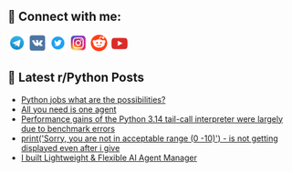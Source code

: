 ## 🔎 Connect with me:
[<img src="https://github.com/bullbesh/bullbesh/blob/main/images/Telegram.png" width="32" height="32" />](https://t.me/bullbesh)
[<img src="https://github.com/bullbesh/bullbesh/blob/main/images/VK.png" width="32" height="32" />](https://vk.com/bullbesh)
[<img src="https://github.com/bullbesh/bullbesh/blob/main/images/Twitter.png" width="32" height="32" />](https://twitter.com/bullbesh1)
[<img src="https://github.com/bullbesh/bullbesh/blob/main/images/Instagram.png" width="32" height="32" />](https://www.instagram.com/bullbesh)
[<img src="https://github.com/bullbesh/bullbesh/blob/main/images/Reddit.png" width="32" height="32" />](https://www.reddit.com/user/bullbesh)
[<img src="https://github.com/bullbesh/bullbesh/blob/main/images/YouTube.png" width="32" height="32" />](https://www.youtube.com/channel/UCtfjRs6uzgq5mfm8S06WTcg)

## 📕 Latest r/Python Posts
<!-- BLOG-POST-LIST:START -->
- [Python jobs what are the possibilities?](https://www.reddit.com/r/Python/comments/1j7wtda/python_jobs_what_are_the_possibilities/)
- [All you need is one agent](https://www.reddit.com/r/Python/comments/1j7wsjy/all_you_need_is_one_agent/)
- [Performance gains of the Python 3.14 tail-call interpreter were largely due to benchmark errors](https://www.reddit.com/r/Python/comments/1j7usy1/performance_gains_of_the_python_314_tailcall/)
- [print&lpar;&#39;Sorry, you are not in acceptable range &lpar;0 -10&rpar;&#39;&rpar; - is not getting displayed even after i give](https://www.reddit.com/r/Python/comments/1j7tqlq/printsorry_you_are_not_in_acceptable_range_0_10/)
- [I built Lightweight &amp; Flexible AI Agent Manager](https://www.reddit.com/r/Python/comments/1j7td2q/i_built_lightweight_flexible_ai_agent_manager/)
<!-- BLOG-POST-LIST:END -->
